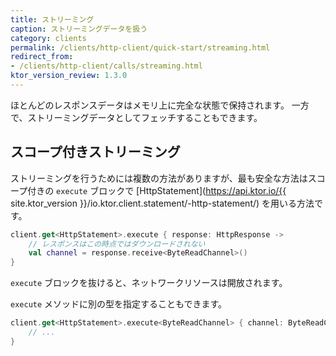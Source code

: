```yaml
---
title: ストリーミング
caption: ストリーミングデータを扱う
category: clients
permalink: /clients/http-client/quick-start/streaming.html
redirect_from:
- /clients/http-client/calls/streaming.html
ktor_version_review: 1.3.0
---
```



ほとんどのレスポンスデータはメモリ上に完全な状態で保持されます。
一方で、ストリーミングデータとしてフェッチすることもできます。

## スコープ付きストリーミング

ストリーミングを行うためには複数の方法がありますが、最も安全な方法はスコープ付きの `execute` ブロックで
[HttpStatement](https://api.ktor.io/{{ site.ktor_version }}/io.ktor.client.statement/-http-statement/) を用いる方法です。

```kotlin
client.get<HttpStatement>.execute { response: HttpResponse ->
    // レスポンスはこの時点ではダウンロードされない
    val channel = response.receive<ByteReadChannel>()
}
```

`execute` ブロックを抜けると、ネットワークリソースは開放されます。

`execute` メソッドに別の型を指定することもできます。

```kotlin
client.get<HttpStatement>.execute<ByteReadChannel> { channel: ByteReadChannel ->
    // ...
}
```